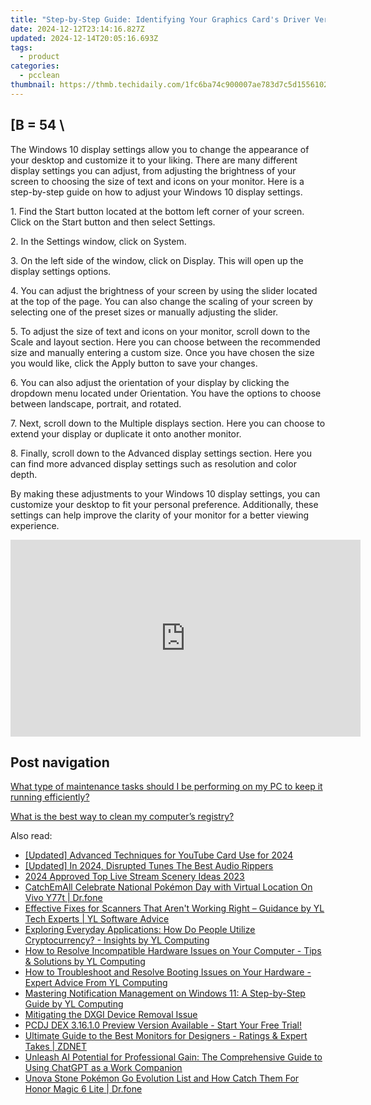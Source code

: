 ```yaml
---
title: "Step-by-Step Guide: Identifying Your Graphics Card's Driver Version on a Windows PC - Tech Insights by YL"
date: 2024-12-12T23:14:16.827Z
updated: 2024-12-14T20:05:16.693Z
tags:
  - product
categories:
  - pcclean
thumbnail: https://thmb.techidaily.com/1fc6ba74c900007ae783d7c5d15561029afe7a276cbf090aca63438453de7715.jpg
---
```


## \[B = 54 \

The Windows 10 display settings allow you to change the appearance of your desktop and customize it to your liking. There are many different display settings you can adjust, from adjusting the brightness of your screen to choosing the size of text and icons on your monitor. Here is a step-by-step guide on how to adjust your Windows 10 display settings. 

1\. Find the Start button located at the bottom left corner of your screen. Click on the Start button and then select Settings.

2\. In the Settings window, click on System.

3\. On the left side of the window, click on Display. This will open up the display settings options. 

4\. You can adjust the brightness of your screen by using the slider located at the top of the page. You can also change the scaling of your screen by selecting one of the preset sizes or manually adjusting the slider.

5\. To adjust the size of text and icons on your monitor, scroll down to the Scale and layout section. Here you can choose between the recommended size and manually entering a custom size. Once you have chosen the size you would like, click the Apply button to save your changes.

6\. You can also adjust the orientation of your display by clicking the dropdown menu located under Orientation. You have the options to choose between landscape, portrait, and rotated.

7\. Next, scroll down to the Multiple displays section. Here you can choose to extend your display or duplicate it onto another monitor.

8\. Finally, scroll down to the Advanced display settings section. Here you can find more advanced display settings such as resolution and color depth. 

By making these adjustments to your Windows 10 display settings, you can customize your desktop to fit your personal preference. Additionally, these settings can help improve the clarity of your monitor for a better viewing experience.

<!-- affiliate ads begin -->
<iframe width="560" height="315" src="https://www.youtube.com/embed/f3PFn06LijE?si=zHrmlTOzrKxXe-k4" title="YouTube video player" frameborder="0" allow="accelerometer; autoplay; clipboard-write; encrypted-media; gyroscope; picture-in-picture; web-share" referrerpolicy="strict-origin-when-cross-origin" allowfullscreen></iframe>
<!-- affiliate ads end -->

## Post navigation

[What type of maintenance tasks should I be performing on my PC to keep it running efficiently?](https://tools.techidaily.com/pcclean/products/)

[What is the best way to clean my computer’s registry?](https://tools.techidaily.com/pcclean/products/)

<ins class="adsbygoogle"
     style="display:block"
     data-ad-format="autorelaxed"
     data-ad-client="ca-pub-7571918770474297"
     data-ad-slot="1223367746"></ins>

<ins class="adsbygoogle"
     style="display:block"
     data-ad-client="ca-pub-7571918770474297"
     data-ad-slot="8358498916"
     data-ad-format="auto"
     data-full-width-responsive="true"></ins>

<span class="atpl-alsoreadstyle">Also read:</span>
<div><ul>
<li><a href="https://youtube-zero.techidaily.com/ed-advanced-techniques-for-youtube-card-use-for-2024/"><u>[Updated] Advanced Techniques for YouTube Card Use for 2024</u></a></li>
<li><a href="https://facebook-video-share.techidaily.com/updated-in-2024-disrupted-tunes-the-best-audio-rippers/"><u>[Updated] In 2024, Disrupted Tunes The Best Audio Rippers</u></a></li>
<li><a href="https://fox-links.techidaily.com/2024-approved-top-live-stream-scenery-ideas-2023/"><u>2024 Approved Top Live Stream Scenery Ideas 2023</u></a></li>
<li><a href="https://change-location.techidaily.com/catchemall-celebrate-national-pokemon-day-with-virtual-location-on-vivo-y77t-drfone-by-drfone-virtual-android/"><u>CatchEmAll Celebrate National Pokémon Day with Virtual Location On Vivo Y77t | Dr.fone</u></a></li>
<li><a href="https://win-updates.techidaily.com/effective-fixes-for-scanners-that-arent-working-right-guidance-by-yl-tech-experts-yl-software-advice/"><u>Effective Fixes for Scanners That Aren't Working Right – Guidance by YL Tech Experts | YL Software Advice</u></a></li>
<li><a href="https://win-updates.techidaily.com/exploring-everyday-applications-how-do-people-utilize-cryptocurrency-insights-by-yl-computing/"><u>Exploring Everyday Applications: How Do People Utilize Cryptocurrency? - Insights by YL Computing</u></a></li>
<li><a href="https://win-updates.techidaily.com/how-to-resolve-incompatible-hardware-issues-on-your-computer-tips-and-solutions-by-yl-computing/"><u>How to Resolve Incompatible Hardware Issues on Your Computer - Tips & Solutions by YL Computing</u></a></li>
<li><a href="https://win-updates.techidaily.com/how-to-troubleshoot-and-resolve-booting-issues-on-your-hardware-expert-advice-from-yl-computing/"><u>How to Troubleshoot and Resolve Booting Issues on Your Hardware - Expert Advice From YL Computing</u></a></li>
<li><a href="https://discover-helper.techidaily.com/mastering-notification-management-on-windows-11-a-step-by-step-guide-by-yl-computing/"><u>Mastering Notification Management on Windows 11: A Step-by-Step Guide by YL Computing</u></a></li>
<li><a href="https://win11.techidaily.com/mitigating-the-dxgi-device-removal-issue/"><u>Mitigating the DXGI Device Removal Issue</u></a></li>
<li><a href="https://win-updates.techidaily.com/pcdj-dex-31610-preview-version-available-start-your-free-trial/"><u>PCDJ DEX 3.16.1.0 Preview Version Available - Start Your Free Trial!</u></a></li>
<li><a href="https://hardware-tips.techidaily.com/ultimate-guide-to-the-best-monitors-for-designers-ratings-and-expert-takes-zdnet/"><u>Ultimate Guide to the Best Monitors for Designers - Ratings & Expert Takes | ZDNET</u></a></li>
<li><a href="https://tech-haven.techidaily.com/unleash-ai-potential-for-professional-gain-the-comprehensive-guide-to-using-chatgpt-as-a-work-companion/"><u>Unleash AI Potential for Professional Gain: The Comprehensive Guide to Using ChatGPT as a Work Companion</u></a></li>
<li><a href="https://pokemon-go-android.techidaily.com/unova-stone-pokemon-go-evolution-list-and-how-catch-them-for-honor-magic-6-lite-drfone-by-drfone-virtual-android/"><u>Unova Stone Pokémon Go Evolution List and How Catch Them For Honor Magic 6 Lite | Dr.fone</u></a></li>
</ul></div>

